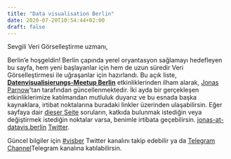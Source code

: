```yaml
---
title: "Data visualisation Berlin"
date: 2020-07-20T10:54:44+02:00
draft: false
---
```

Sevgili Veri Görselleştirme uzmanı,

Berlin’e hoşgeldin! Berlin çapında yerel oryantasyon sağlamayı hedefleyen bu sayfa, hem yeni başlayanlar için hem de uzun süredir Veri Görselleştirmesi ile uğraşanlar için hazırlandı. Bu açık liste, **[Datenvisualisierungs-Meetup Berlin](https://www.meetup.com/de-DE/Data-Visualization-Berlin/)** etkinliklerinden ilham alarak, [Jonas Parnow](https://jonasparnow.com)'tan tarafından güncellenmektedir. İki ayda bir gerçekleşen etkinliklerimize katılmandan mutluluk duyarız ve bu esnada başka kaynaklara, irtibat noktalarına buradaki linkler üzerinden ulaşabilirsin. Eğer sayfaya dair [dieser Seite](https://github.com/Data-Visualization-Berlin/Datavis-Berlin-Website) soruların, katkıda bulunmak istediğin veya değiştirmek istediğin noktalar varsa, benimle irtibata geçebilirsin. [jonas-at-datavis.berlin](mailto:jonas-at-datavis.berlin) [Twitter](https://twitter.com/zeto).

Güncel bilgiler için [#visber](https://twitter.com/hashtag/visber) Twitter kanalını takip edebilir ya da [Telegram Channel](http://t.me/visber)Telegram kanalına katılabilirsin.
